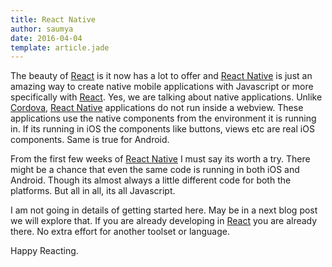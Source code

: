 ```yaml
---
title: React Native
author: saumya
date: 2016-04-04
template: article.jade
---
```

The beauty of [React][React-link] is it now has a lot to offer and [React Native][2] is just an amazing way to create native mobile applications with Javascript or more specifically with [React][React-link]. Yes, we are talking about native applications. Unlike [Cordova][3], [React Native][2] applications do not run inside a webview. These applications use the native components from the environment it is running in. If its running in iOS the components like buttons, views etc are real iOS components. Same is true for Android.

From the first few weeks of [React Native][2] I must say its worth a try. There might be a chance that even the same code is running in both iOS and Android. Though its almost always a little different code for both the platforms. But all in all, its all Javascript.

I am not going in details of getting started here. May be in a next blog post we will explore that. If you are already developing in [React][React-link] you are already there. No extra effort for another toolset or language. 



Happy Reacting.


[React-link]: http://facebook.github.io/react/
[2]: https://facebook.github.io/react-native/
[3]: https://cordova.apache.org/

[npm-link]: https://www.npmjs.com/
[node-link]: https://nodejs.org/en/

[blog-React-link]: http://saumya.github.io/ray/articles/57/
[blog-HowToReactNow-link]: http://saumya.github.io/ray/articles/58/















